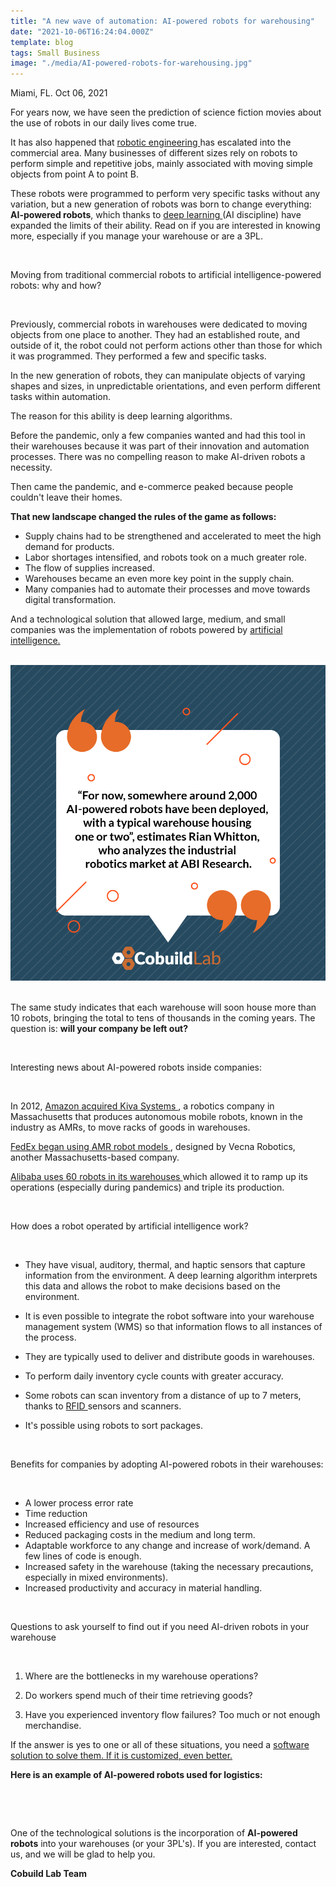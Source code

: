 ```yaml
---
title: "A new wave of automation: AI-powered robots for warehousing"
date: "2021-10-06T16:24:04.000Z"
template: blog
tags: Small Business
image: "./media/AI-powered-robots-for-warehousing.jpg"
---
```


Miami, FL. Oct 06, 2021


For years now, we have seen the prediction of science fiction movies about the use of robots in our daily lives come true. 

It has also happened that <a target="_blank" href="https://www.cobuildlab.com/blog/what-is-robotic-engineering-and-how-can-you-use-it-within-your-company/"> robotic engineering </a> has escalated into the commercial area. Many businesses of different sizes rely on robots to perform simple and repetitive jobs, mainly associated with moving simple objects from point A to point B. 

These robots were programmed to perform very specific tasks without any variation, but a new generation of robots was born to change everything: **AI-powered robots**, which thanks to <a target="_blank" href="https://www.cobuildlab.com/blog/deep-learning-solutions-and-applications-for-your-business/"> deep learning </a> (AI discipline) have expanded the limits of their ability. Read on if you are interested in knowing more, especially if you manage your warehouse or are a 3PL. 

<br>

<title-2>Moving from traditional commercial robots to artificial intelligence-powered robots: why and how?</title-2>

<br>

Previously, commercial robots in warehouses were dedicated to moving objects from one place to another. They had an established route, and outside of it, the robot could not perform actions other than those for which it was programmed. They performed a few and specific tasks. 

In the new generation of robots, they can manipulate objects of varying shapes and sizes, in unpredictable orientations, and even perform different tasks within automation. 

The reason for this ability is deep learning algorithms. 

Before the pandemic, only a few companies wanted and had this tool in their warehouses because it was part of their innovation and automation processes. There was no compelling reason to make AI-driven robots a necessity. 

Then came the pandemic, and e-commerce peaked because people couldn't leave their homes. 

**That new landscape changed the rules of the game as follows:**

* Supply chains had to be strengthened and accelerated to meet the high demand for products. 
* Labor shortages intensified, and robots took on a much greater role. 
* The flow of supplies increased.
* Warehouses became an even more key point in the supply chain. 
* Many companies had to automate their processes and move towards digital transformation. 

And a technological solution that allowed large, medium, and small companies was the implementation of robots powered by <a target="_blank" href="https://www.cobuildlab.com/services/artificial-intelligence-development/"> artificial intelligence.</a>

<br>

<center>

<img src="./media/quote-AI-powered-robots.jpg">

</center>

<br>

The same study indicates that each warehouse will soon house more than 10 robots, bringing the total to tens of thousands in the coming years. The question is: **will your company be left out?**

<br>

<title-3>Interesting news about AI-powered robots inside companies:</title-3>

<br>

In 2012, <a target="_blank" href="https://searchaws.techtarget.com/feature/How-Amazon-launched-the-warehouse-robotics-industry"> Amazon acquired Kiva Systems </a>, a robotics company in Massachusetts that produces autonomous mobile robots, known in the industry as AMRs, to move racks of goods in warehouses.

<a target="_blank" href="https://www.supplychain247.com/article/vecna_robotics_fedex_video_for_press_day"> FedEx began using AMR robot models </a>, designed by Vecna Robotics, another Massachusetts-based company.

<a target="_blank" href="https://www.logiwa.com/blog/warehouse-robotics">  Alibaba uses 60 robots in its warehouses </a> which allowed it to ramp up its operations (especially during pandemics) and triple its production.

<br>

<title-3>How does a robot operated by artificial intelligence work?</title-3>

<br>

* They have visual, auditory, thermal, and haptic sensors that capture information from the environment. A deep learning algorithm interprets this data and allows the robot to make decisions based on the environment. 

* It is even possible to integrate the robot software into your warehouse management system (WMS) so that information flows to all instances of the process.

* They are typically used to deliver and distribute goods in warehouses. 

* To perform daily inventory cycle counts with greater accuracy. 

* Some robots can scan inventory from a distance of up to 7 meters, thanks to <a target="_blank" href="https://www.cobuildlab.com/blog/RFID-for-Warehouse-and-Inventory/"> RFID </a> sensors and scanners. 

* It's possible using robots to sort packages.

<br>

<title-3>Benefits for companies by adopting AI-powered robots in their warehouses:</title-3>

<br>

* A lower process error rate
* Time reduction
* Increased efficiency and use of resources
* Reduced packaging costs in the medium and long term.
* Adaptable workforce to any change and increase of work/demand. A few lines of code is enough. 
* Increased safety in the warehouse (taking the necessary precautions, especially in mixed environments). 
* Increased productivity and accuracy in material handling. 

<br>

<title-3>Questions to ask yourself to find out if you need AI-driven robots in your warehouse</title-3>

<br>

1. Where are the bottlenecks in my warehouse operations? 

2. Do workers spend much of their time retrieving goods? 

3. Have you experienced inventory flow failures? Too much or not enough merchandise.

If the answer is yes to one or all of these situations, you need a <a target="_blank" href="https://www.cobuildlab.com/services/custom-software-development/"> software solution to solve them. If it is customized, even better. </a> 

**Here is an example of AI-powered robots used for logistics:**

<br>

<youtube-video id="iYkg3woXB1A"></youtube-video>

<br>

One of the technological solutions is the incorporation of **AI-powered robots** into your warehouses (or your 3PL's). If you are interested, contact us, and we will be glad to help you. 

**Cobuild Lab Team**
